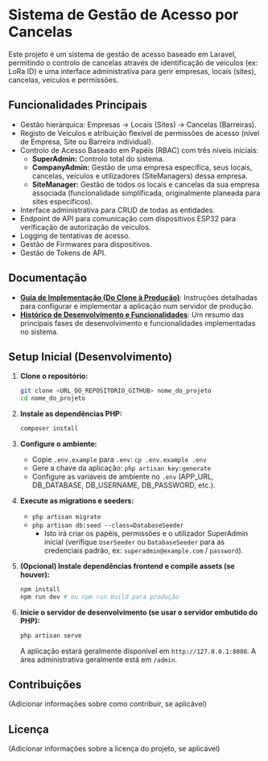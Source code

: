 # Sistema de Gestão de Acesso por Cancelas

Este projeto é um sistema de gestão de acesso baseado em Laravel, permitindo o controlo de cancelas através de identificação de veículos (ex: LoRa ID) e uma interface administrativa para gerir empresas, locais (sites), cancelas, veículos e permissões.

## Funcionalidades Principais

*   Gestão hierárquica: Empresas -> Locais (Sites) -> Cancelas (Barreiras).
*   Registo de Veículos e atribuição flexível de permissões de acesso (nível de Empresa, Site ou Barreira individual).
*   Controlo de Acesso Baseado em Papéis (RBAC) com três níveis iniciais:
    *   **SuperAdmin:** Controlo total do sistema.
    *   **CompanyAdmin:** Gestão de uma empresa específica, seus locais, cancelas, veículos e utilizadores (SiteManagers) dessa empresa.
    *   **SiteManager:** Gestão de todos os locais e cancelas da sua empresa associada (funcionalidade simplificada, originalmente planeada para sites específicos).
*   Interface administrativa para CRUD de todas as entidades.
*   Endpoint de API para comunicação com dispositivos ESP32 para verificação de autorização de veículos.
*   Logging de tentativas de acesso.
*   Gestão de Firmwares para dispositivos.
*   Gestão de Tokens de API.

## Documentação

*   **[Guia de Implementação (Do Clone à Produção)](DEPLOYMENT_GUIDE.md)**: Instruções detalhadas para configurar e implementar a aplicação num servidor de produção.
*   **[Histórico de Desenvolvimento e Funcionalidades](DEVELOPMENT_HISTORY.md)**: Um resumo das principais fases de desenvolvimento e funcionalidades implementadas no sistema.

## Setup Inicial (Desenvolvimento)

1.  **Clone o repositório:**
    ```bash
    git clone <URL_DO_REPOSITORIO_GITHUB> nome_do_projeto
    cd nome_do_projeto
    ```

2.  **Instale as dependências PHP:**
    ```bash
    composer install
    ```

3.  **Configure o ambiente:**
    *   Copie `.env.example` para `.env`: `cp .env.example .env`
    *   Gere a chave da aplicação: `php artisan key:generate`
    *   Configure as variáveis de ambiente no `.env` (APP_URL, DB_DATABASE, DB_USERNAME, DB_PASSWORD, etc.).

4.  **Execute as migrations e seeders:**
    *   `php artisan migrate`
    *   `php artisan db:seed --class=DatabaseSeeder`
        *   Isto irá criar os papéis, permissões e o utilizador SuperAdmin inicial (verifique `UserSeeder` ou `DatabaseSeeder` para as credenciais padrão, ex: `superadmin@example.com` / `password`).

5.  **(Opcional) Instale dependências frontend e compile assets (se houver):**
    ```bash
    npm install
    npm run dev # ou npm run build para produção
    ```

6.  **Inicie o servidor de desenvolvimento (se usar o servidor embutido do PHP):**
    ```bash
    php artisan serve
    ```
    A aplicação estará geralmente disponível em `http://127.0.0.1:8000`.
    A área administrativa geralmente está em `/admin`.

## Contribuições
(Adicionar informações sobre como contribuir, se aplicável)

## Licença
(Adicionar informações sobre a licença do projeto, se aplicável)
